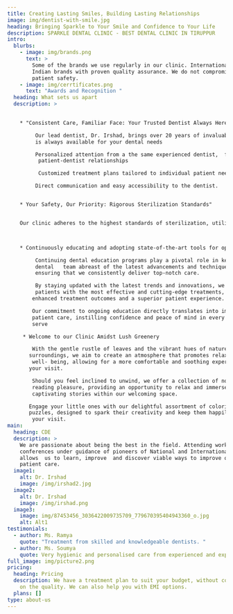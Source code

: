 ```yaml
---
title: Creating Lasting Smiles, Building Lasting Relationships
image: img/dentist-with-smile.jpg
heading: Bringing Sparkle to Your Smile and Confidence to Your Life
description: SPARKLE DENTAL CLINIC - BEST DENTAL CLINIC IN TIRUPPUR
intro:
  blurbs:
    - image: img/brands.png
      text: >
        Some of the brands we use regularly in our clinic. International and
        Indian brands with proven quality assurance. We do not compromise on
        patient safety.
    - image: img/cerrtificates.png
      text: "Awards and Recognition "
  heading: What sets us apart
  description: >
    

    * "Consistent Care, Familiar Face: Your Trusted Dentist Always Here""

         Our lead dentist, Dr. Irshad, brings over 20 years of invaluable experience and 
         is always available for your dental needs

         Personalized attention from a the same experienced dentist,  fostering strong 
          patient-dentist relationships

          Customized treatment plans tailored to individual patient needs.

         Direct communication and easy accessibility to the dentist.


    * Your Safety, Our Priority: Rigorous Sterilization Standards"


    Our clinic adheres to the highest standards of sterilization, utilizing state-of-the-art equipment and approved disinfectants. From dental instruments to surfaces and equipment, every aspect of our facility undergoes thorough sterilization procedures  guaranteeing the utmost safety and cleanliness.    



    * Continuously educating and adopting state-of-the-art tools for optimal patient outcomes

         Continuing dental education programs play a pivotal role in keeping our 
         dental   team abreast of the latest advancements and techniques in the field, 
         ensuring that we consistently deliver top-notch care. 

         By staying updated with the latest trends and innovations, we can provide our 
         patients with the most effective and cutting-edge treatments, resulting in 
        enhanced treatment outcomes and a superior patient experience. 

        Our commitment to ongoing education directly translates into improved 
        patient care, instilling confidence and peace of mind in every individual we 
        serve

     * Welcome to our Clinic Amidst Lush Greenery

        With the gentle rustle of leaves and the vibrant hues of nature gracing our 
       surroundings, we aim to create an atmosphere that promotes relaxation and 
        well- being, allowing for a more comfortable and soothing experience during 
       your visit.

        Should you feel inclined to unwind, we offer a collection of novels for your 
        reading pleasure, providing an opportunity to relax and immerse yourself in 
        captivating stories within our welcoming space.

       Engage your little ones with our delightful assortment of coloring books and 
       puzzles, designed to spark their creativity and keep them happily occupied during 
        your visit.
main:
  heading: CDE
  description: >
    We are passionate about being the best in the field. Attending workshops and
    conferences under guidance of pioneers of National and International repute,
    allows  us to learn, improve  and discover viable ways to improve on the
    patient care. 
  image1:
    alt: Dr. Irshad
    image: /img/irshad2.jpg
  image2:
    alt: Dr. Irshad
    image: /img/irshad.png
  image3:
    image: img/87453456_3036422009735709_779670395404943360_o.jpg
    alt: Alt1
testimonials:
  - author: Ms. Ramya
    quote: "Treatment from skilled and knowledgeable dentists. "
  - author: Ms. Soumya
    quote: Very hygienic and personalised care from experienced and expert doctors.
full_image: img/picture2.png
pricing:
  heading: Pricing
  description: We have a treatment plan to suit your budget, without compromising
    on the quality. We can also help you with EMI options.
  plans: []
type: about-us
---
```

